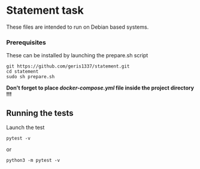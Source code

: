 # Statement task

These files are intended to run on Debian based systems.

### Prerequisites

These can be installed by launching the prepare.sh script
```
git https://github.com/geris1337/statement.git
cd statement
sudo sh prepare.sh
```
**Don't forget to place *docker-compose.yml* file inside the project directory !!!**

## Running the tests

Launch the test
```
pytest -v
```

or
```
python3 -m pytest -v
```
